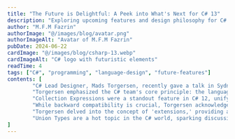 ```yaml
---
title: "The Future is Delightful: A Peek into What's Next for C# 13"
description: "Exploring upcoming features and design philosophy for C# 13 and beyond"
author: "M.F.M Fazrin"
authorImage: "@/images/blog/avatar.png"
authorImageAlt: "Avatar of M.F.M Fazrin"
pubDate: 2024-06-22
cardImage: "@/images/blog/csharp-13.webp"
cardImageAlt: "C# logo with futuristic elements"
readTime: 4
tags: ["C#", "programming", "language-design", "future-features"]
contents: [
        "C# Lead Designer, Mads Torgersen, recently gave a talk in Sydney, offering a glimpse into the exciting possibilities for the future of the language. While he couldn't reveal everything in the works for C# 13 and beyond, he shared key insights into the design philosophy and upcoming features that aim to make coding in C# even more enjoyable and efficient.",
        "Torgersen emphasized the C# team's core principle: the language should be a joy to use. They strive to eliminate frustrations and 'gotchas' that can make coding tedious, ensuring that C# remains a compelling choice for developers' next projects.",
        "Collection Expressions were a standout feature in C# 12, unifying the syntax for creating different collection types. Future enhancements aim to further expand their capabilities, including natural type inference, parameter spans, and improved dictionary support.",
        "While backward compatibility is crucial, Torgersen acknowledged that sometimes small, strategic breaking changes are necessary for long-term language health. The team is carefully considering a more permissive approach to breaking changes, focusing on situations where user benefits are clear, breaks are localized and diagnosable, and default fixes are available.",
        "Torgersen delved into the concept of 'extensions,' providing a powerful mechanism for extending existing types without modifying their original code. This includes both explicit and implicit extensions, offering new ways to enhance code readability and organization.",
        "Union Types are a hot topic in the C# world, sparking discussions about their potential benefits and challenges. Torgersen highlighted the potential for a unified approach, where 'cases' within a union are treated as types themselves, bridging the gap between discriminated and type unions."
]
---
```

